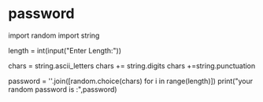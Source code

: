 # password
import random
import string

length = int(input("Enter Length:"))

chars = string.ascii_letters
chars += string.digits
chars +=string.punctuation

password = ''.join([random.choice(chars) for i in range(length)])
print("your random password is :",password)
